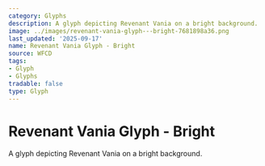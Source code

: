 ```yaml
---
category: Glyphs
description: A glyph depicting Revenant Vania on a bright background.
image: ../images/revenant-vania-glyph---bright-7681898a36.png
last_updated: '2025-09-17'
name: Revenant Vania Glyph - Bright
source: WFCD
tags:
- Glyph
- Glyphs
tradable: false
type: Glyph
---
```


# Revenant Vania Glyph - Bright

A glyph depicting Revenant Vania on a bright background.

